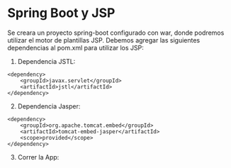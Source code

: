 # Spring Boot y JSP

Se creara un proyecto spring-boot configurado con war, donde podremos utilizar el motor de plantillas JSP.
Debemos agregar las siguientes dependencias al pom.xml para utilizar los JSP:
1. Dependencia JSTL:
```[xml]
<dependency>
	<groupId>javax.servlet</groupId>
	<artifactId>jstl</artifactId>
</dependency>
```
2. Dependencia Jasper:
```[xml]
<dependency>
	<groupId>org.apache.tomcat.embed</groupId>
	<artifactId>tomcat-embed-jasper</artifactId>
	<scope>provided</scope>
</dependency>
```
3. Correr la App:
